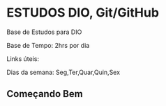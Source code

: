 # ESTUDOS DIO, Git/GitHub
Base de Estudos para DIO

Base de Tempo: 2hrs por dia

Links úteis:

Dias da semana: Seg,Ter,Quar,Quin,Sex

## Começando Bem
